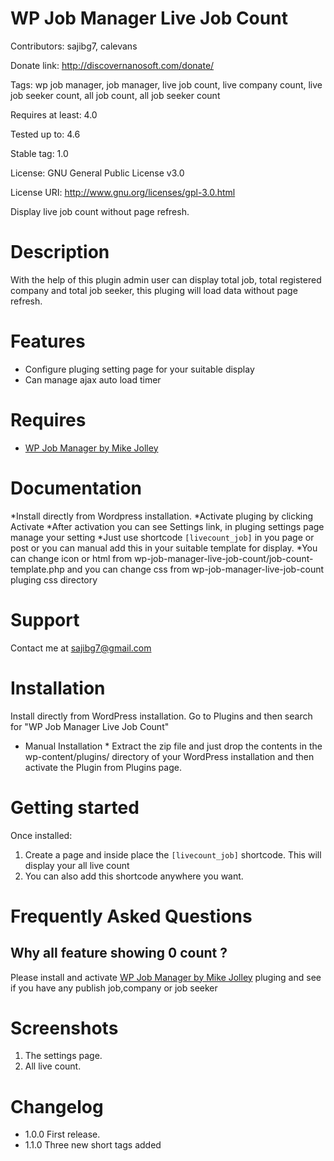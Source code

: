 # WP Job Manager Live Job Count
Contributors: sajibg7, calevans

Donate link: http://discovernanosoft.com/donate/

Tags: wp job manager, job manager, live job count, live company count, live job seeker count, all job count, all job seeker count

Requires at least: 4.0

Tested up to: 4.6

Stable tag: 1.0

License: GNU General Public License v3.0

License URI: http://www.gnu.org/licenses/gpl-3.0.html

Display live job count without page refresh.

# Description

With the help of this plugin admin user can display total job, total registered company and total job seeker, this pluging will load data without page refresh.

# Features
* Configure pluging setting page for your suitable display
* Can manage ajax auto load timer 

# Requires
* [WP Job Manager by Mike Jolley](http://mikejolley.com/projects/wp-job-manager/)


# Documentation
*Install directly from Wordpress installation.
*Activate pluging by clicking Activate
*After activation you can see Settings link, in pluging settings page manage your setting
*Just use shortcode `[livecount_job]` in you page or post or you can manual add this in your suitable template for display.
*You can change icon or html from wp-job-manager-live-job-count/job-count-template.php and you can change css from wp-job-manager-live-job-count pluging css directory

# Support
Contact me at sajibg7@gmail.com

# Installation

Install directly from WordPress installation. Go to Plugins and then search for "WP Job Manager Live Job Count"

* Manual Installation *
Extract the zip file and just drop the contents in the wp-content/plugins/ directory of your WordPress installation and then activate the Plugin from Plugins page.

# Getting started

Once installed:

1. Create a page and inside place the `[livecount_job]` shortcode. This will display your all live count
1. You can also add this shortcode anywhere you want.

# Frequently Asked Questions

## Why all feature showing 0 count ? 
Please install and activate [WP Job Manager by Mike Jolley](http://mikejolley.com/projects/wp-job-manager/) pluging and see if you have any publish job,company or job seeker

# Screenshots

1. The settings page.
1. All live count.

# Changelog

- 1.0.0
  First release.
- 1.1.0
  Three new short tags added

